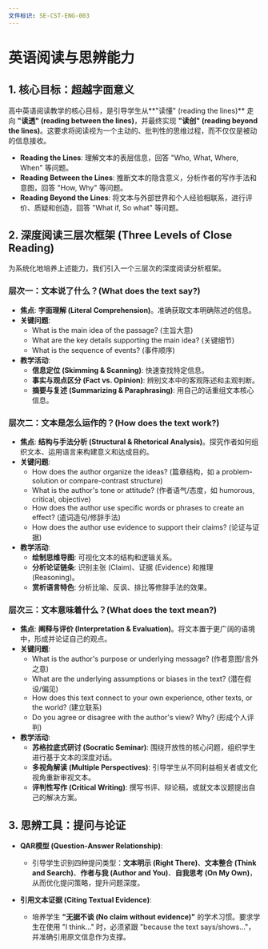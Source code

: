 ```yaml
---
文件标识: SE-CST-ENG-003
---
```


# 英语阅读与思辨能力

## 1. 核心目标：超越字面意义

高中英语阅读教学的核心目标，是引导学生从**"读懂" (reading the lines)** 走向 **"读透" (reading between the lines)**，并最终实现 **"读创" (reading beyond the lines)**。这要求将阅读视为一个主动的、批判性的思维过程，而不仅仅是被动的信息接收。

- **Reading the Lines**: 理解文本的表层信息，回答 "Who, What, Where, When" 等问题。
- **Reading Between the Lines**: 推断文本的隐含意义，分析作者的写作手法和意图，回答 "How, Why" 等问题。
- **Reading Beyond the Lines**: 将文本与外部世界和个人经验相联系，进行评价、质疑和创造，回答 "What if, So what" 等问题。

## 2. 深度阅读三层次框架 (Three Levels of Close Reading)

为系统化地培养上述能力，我们引入一个三层次的深度阅读分析框架。

### 层次一：文本说了什么？(What does the text say?)

- **焦点**: **字面理解 (Literal Comprehension)**。准确获取文本明确陈述的信息。
- **关键问题**:
  - What is the main idea of the passage? (主旨大意)
  - What are the key details supporting the main idea? (关键细节)
  - What is the sequence of events? (事件顺序)
- **教学活动**:
  - **信息定位 (Skimming & Scanning)**: 快速查找特定信息。
  - **事实与观点区分 (Fact vs. Opinion)**: 辨别文本中的客观陈述和主观判断。
  - **摘要与复述 (Summarizing & Paraphrasing)**: 用自己的话重组文本核心信息。

### 层次二：文本是怎么运作的？(How does the text work?)

- **焦点**: **结构与手法分析 (Structural & Rhetorical Analysis)**。探究作者如何组织文本、运用语言来构建意义和达成目的。
- **关键问题**:
  - How does the author organize the ideas? (篇章结构，如 a problem-solution or compare-contrast structure)
  - What is the author's tone or attitude? (作者语气/态度，如 humorous, critical, objective)
  - How does the author use specific words or phrases to create an effect? (遣词造句/修辞手法)
  - How does the author use evidence to support their claims? (论证与证据)
- **教学活动**:
  - **绘制思维导图**: 可视化文本的结构和逻辑关系。
  - **分析论证链条**: 识别主张 (Claim)、证据 (Evidence) 和推理 (Reasoning)。
  - **赏析语言特色**: 分析比喻、反讽、排比等修辞手法的效果。

### 层次三：文本意味着什么？(What does the text mean?)

- **焦点**: **阐释与评价 (Interpretation & Evaluation)**。将文本置于更广阔的语境中，形成并论证自己的观点。
- **关键问题**:
  - What is the author's purpose or underlying message? (作者意图/言外之意)
  - What are the underlying assumptions or biases in the text? (潜在假设/偏见)
  - How does this text connect to your own experience, other texts, or the world? (建立联系)
  - Do you agree or disagree with the author's view? Why? (形成个人评判)
- **教学活动**:
  - **苏格拉底式研讨 (Socratic Seminar)**: 围绕开放性的核心问题，组织学生进行基于文本的深度对话。
  - **多视角解读 (Multiple Perspectives)**: 引导学生从不同利益相关者或文化视角重新审视文本。
  - **评判性写作 (Critical Writing)**: 撰写书评、辩论稿，或就文本议题提出自己的解决方案。

## 3. 思辨工具：提问与论证

- **QAR模型 (Question-Answer Relationship)**:
  - 引导学生识别四种提问类型：**文本明示 (Right There)**、**文本整合 (Think and Search)**、**作者与我 (Author and You)**、**自我思考 (On My Own)**，从而优化提问策略，提升问题深度。

- **引用文本证据 (Citing Textual Evidence)**:
  - 培养学生 **"无据不谈 (No claim without evidence)"** 的学术习惯。要求学生在使用 "I think..." 时，必须紧跟 "because the text says/shows..."，并准确引用原文信息作为支撑。
